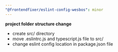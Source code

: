```yaml
---
"@frontendfixer/eslint-config-wesbos": minor
---
```


**project folder structure change**

- create src/ directory
- move .eslintrc.js and typescript.js file to src/
- change eslint config location in package.json file
